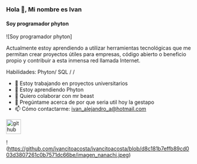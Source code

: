 ### Hola 👋, Mi nombre es Ivan
#### Soy programador phyton
![Soy programador phyton]

Actualmente estoy aprendiendo a utilizar herramientas tecnológicas que me permitan crear proyectos útiles  para empresas, código abierto o beneficio propio y contribuir a esta inmensa red llamada Internet.

Habilidades: Phyton/ SQL /  / 

- 🔭 Estoy trabajando en proyectos universitarios 
- 🌱 Estoy aprendiendo Phyton 
- 👯 Quiero colaborar con mr beast 
- 💬 Pregúntame acerca de por que seria util hoy la gestapo 
- 📫 Cómo contactarme: ivan_alejandro_a@hotmail.com 


[<img src='https://cdn.jsdelivr.net/npm/simple-icons@3.0.1/icons/github.svg' alt='github' height='40'>](https://github.com/ivancitoacosta)  

!(https://github.com/ivancitoacosta/ivancitoacosta/blob/d8c181b7effb89cd003d3807261c0b7571dc66be/imagen_nanachi.jpeg)

<!--
**ivancitoacosta/ivancitoacosta** is a ✨ _special_ ✨ repository because its `README.md` (this file) appears on your GitHub profile.

Here are some ideas to get you started:

- 🔭 I’m currently working on ...
- 🌱 I’m currently learning ...
- 👯 I’m looking to collaborate on ...
- 🤔 I’m looking for help with ...
- 💬 Ask me about ...
- 📫 How to reach me: ...
- 😄 Pronouns: ...
- ⚡ Fun fact: ...
-->
